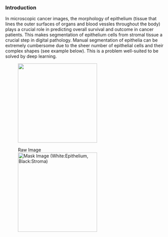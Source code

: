 ### Introduction

In microscopic cancer images, the morphology of epithelium (tissue that lines the outer surfaces of organs and blood vessles throughout the body) plays a crucial role in predicting overall survival and outcome in cancer patients. This makes segmentation of epithelium cells from stromal tissue a crucial step in  digital pathology. Manual segmentation of epithelia can be extremely cumbersome due to the sheer number of epithelial cells and their complex shapes (see example below). This is a problem well-suited to be solved by deep learning.

<figure>
<p float="left">
<img src="https://github.com/sxk1031/digital_pathology/blob/main/images/12947_00004.jpg" width="250" height="250"/>
<figcaption>Raw Image</figcaption>
<img src="https://github.com/sxk1031/digital_pathology/blob/main/images/12947_00004_mask.png" width="250" height="250" title="Mask Image (White:Epithelium, Black:Stroma)"/>
</p>
</figure>

